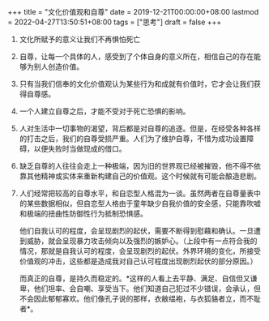 +++
title = "文化价值观和自尊"
date = 2019-12-21T00:00:00+08:00
lastmod = 2022-04-27T13:50:51+08:00
tags = ["思考"]
draft = false
+++

1.  文化所赋予的意义让我们不再惧怕死亡

2.  自尊，让每一个具体的人，感受到了个体自身的意义所在，相信自己的存在能够为别人创造价值。

3.  只有当我们信奉的文化价值观认为某些行为和成就有价值时，它才会让我们获得自尊感。

4.  一个人建立自尊之后，才能不受对于死亡恐惧的影响。

5.  人对生活中一切事物的渴望，背后都是对自尊的追逐。但是，在经受各种各样的打击之后，我们的自尊受损严重。人们为了维护自尊，不惜为成功设置障碍，以便失败时当做现成的借口。

6.  缺乏自尊的人往往会走上一种极端，因为旧的世界观已经被摧毁，他不得不依靠其他精神或实体来重新构建自己的价值观。这个时候就有可能会酿造悲剧。

7.  人们经常把较高的自尊水平，和自恋型人格混为一谈。虽然两者在自尊量表中的某些数据相似，但自恋型人格由于童年缺少自我价值的安全感，只能靠吹嘘和极端的扭曲性防御性行为抵制恐惧感。

    他们自我认可的程度，会呈现剧烈的起伏，需要不断得到慰藉和确认。一旦遭到威胁，就会呈现暴力攻击倾向以及强烈的嫉妒心。（上段中有一点符合我的情况，那就是自我认可的程度，会呈现剧烈的起伏。外界环境的变化，所接受价值观的冲击，这些都是造成我对自己认可程度出现剧烈起伏的部分原因。）

    而真正的自尊，是持久而稳定的。\*这样的人看上去平静、满足、自信但又谦卑，他们坦率、会自嘲、享受当下。他们知道自己犯过不少错误，会承认，但不会因此郁郁寡欢。他们像孔子说的那样，衣敝缊袍，与衣狐貉者立，而不耻者\*。
